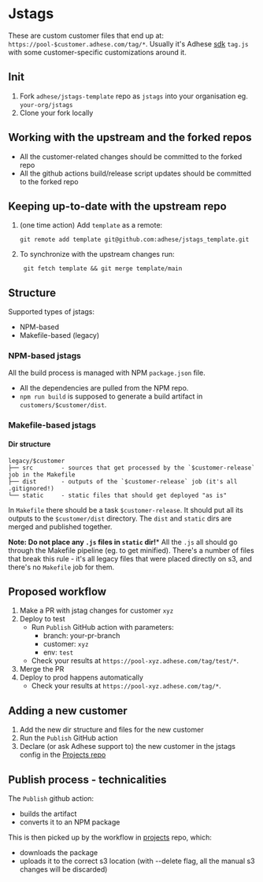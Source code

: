 # Jstags

These are custom customer files that end up at: `https://pool-$customer.adhese.com/tag/*`.
Usually it's Adhese [sdk](https://github.com/adhese/sdk_typescript) `tag.js` with some customer-specific customizations around it.

## Init
1. Fork `adhese/jstags-template` repo as `jstags` into your organisation eg. `your-org/jstags`
2. Clone your fork locally
 
## Working with the upstream and the forked repos
- All the customer-related changes should be committed to the forked repo
- All the github actions build/release script updates should be committed to the forked repo

## Keeping up-to-date with the upstream repo
1. (one time action) Add `template` as a remote:
   ```
   git remote add template git@github.com:adhese/jstags_template.git
   ```
2. To synchronize with the upstream changes run:
   ```
    git fetch template && git merge template/main
    ```

## Structure
Supported types of jstags:
* NPM-based
* Makefile-based (legacy)

### NPM-based jstags
All the build process is managed with NPM `package.json` file.
* All the dependencies are pulled from the NPM repo.
* `npm run build` is supposed to generate a build artifact in `customers/$customer/dist`.

### Makefile-based jstags

#### Dir structure
```
legacy/$customer
├── src        - sources that get processed by the `$customer-release` job in the Makefile
├── dist       - outputs of the `$customer-release` job (it's all .gitignored!)
└── static     - static files that should get deployed "as is"
```

In `Makefile` there should be a task `$customer-release`. It should put all its outputs to the `$customer/dist` directory.
The `dist` and `static` dirs are merged and published together.

**Note: Do not place any `.js` files in `static` dir!*** All the `.js` all should go through the Makefile pipeline (eg. to get minified).
There's a number of files that break this rule - it's all legacy files that were placed directly on s3, and there's no `Makefile` job for them.

## Proposed workflow
1. Make a PR with jstag changes for customer `xyz`
2. Deploy to test
   * Run `Publish` GitHub action with parameters:
      * branch: your-pr-branch
      * customer: `xyz`
      * env: `test`
   * Check your results at `https://pool-xyz.adhese.com/tag/test/*`.
3. Merge the PR
4. Deploy to prod happens automatically
   * Check your results at `https://pool-xyz.adhese.com/tag/*`.

## Adding a new customer
1. Add the new dir structure and files for the new customer
2. Run the `Publish` GitHub action
3. Declare (or ask Adhese support to) the new customer in the jstags config in the [Projects repo](https://github.com/adhese/projects/blob//jstags/config.json)

## Publish process - technicalities
The `Publish` github action:
* builds the artifact
* converts it to an NPM package

This is then picked up by the workflow in [projects](https://github.com/adhese/projects) repo, which:
* downloads the package
* uploads it to the correct s3 location (with --delete flag, all the manual s3 changes will be discarded)
